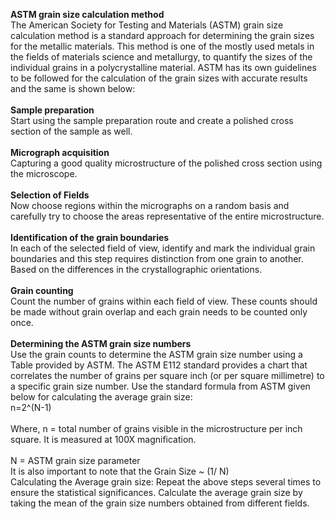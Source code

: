 <b>ASTM grain size calculation method</b><br> 
The American Society for Testing and Materials (ASTM) grain size calculation method is a standard approach for determining the grain sizes for the metallic materials. This method is one of the mostly used metals in the fields of materials science and metallurgy, to quantify the sizes of the individual grains in a polycrystalline material. ASTM has its own guidelines to be followed for the calculation of the grain sizes with accurate results and the same is shown below:<br><br>
<b>Sample preparation</b><br> 
Start using the sample preparation route and create a polished cross section of the sample as well.<br><br> 
<b>Micrograph acquisition</b><br> 
Capturing a good quality microstructure of the polished cross section using the microscope.<br><br>
<b>Selection of Fields</b><br> 
Now choose regions within the micrographs on a random basis and carefully try to choose the areas representative of the entire microstructure.<br><br>
<b>Identification of the grain boundaries</b><br> 
In each of the selected field of view, identify and mark the individual grain boundaries and this step requires distinction from one grain to another. Based on the differences in the crystallographic orientations.<br><br> 
<b>Grain counting</b><br> 
Count the number of grains within each field of view. These counts should be made without grain overlap and each grain needs to be counted only once.<br><br> 
<b>Determining the ASTM grain size numbers</b><br> 
Use the grain counts to determine the ASTM grain size number using a Table provided by ASTM. The ASTM E112 standard provides a chart that correlates the number of grains per square inch (or per square millimetre) to a specific grain size number.  Use the standard formula from ASTM  given below for calculating the average grain size:<br> 
n=2^(N-1)<br>           
Where, n = total number of grains visible in the microstructure per inch square. It is measured at 100X magnification. <br>    
N = ASTM grain size parameter<br> 
It is also important to note that the Grain Size ~ (1/ N)<br>
Calculating the Average grain size: Repeat the above steps several times to ensure the statistical significances. Calculate the average grain size by taking the mean of the grain size numbers obtained from different fields. 
